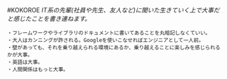#KOKOROE
*IT系の先輩(社員や先生、友人など)に聞いた生きていく上で大事だと感じたことを書き連ねます。*
```
・フレームワークやライブラリのドキュメントに書いてあることを丸暗記しなくていい。
・大人はカンニングが許される。Googleを使いこなせればエンジニアとして一人前。
・壁があっても、それを乗り越えられる環境にあるか、乗り越えることに楽しみを感じられるかが大事。
・英語は大事。
・人間関係はもっと大事。
```
